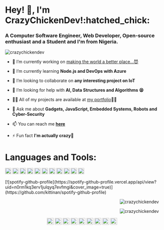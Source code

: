 <h1 align="left">Hey! 👋, I'm CrazyChickenDev!:hatched_chick:</h1>

<h3 align="left">A Computer Software Engineer, Web Developer, Open-source enthusiast and a Student and I'm from Nigeria.</h3>

<p align="left"> <img src="https://komarev.com/ghpvc/?username=crazychickendev" alt="crazychickendev" /> </p>

- 🔭 I’m currently working on [making the world a better place...:smiling_imp:](www.nwaobidaniel.me)

- 🌱 I’m currently learning **Node.js and DevOps with Azure**

- 👯 I’m looking to collaborate on **any interesting project on IoT**

- 🤔 I’m looking for help with **AI, Data Structures and Algorithms :tired_face:**

- 👨‍💻 All of my projects are available at [my portfolio](www.nwaobidaniel.me):man_technologist:

- 💬 Ask me about **Gadgets, JavaScript, Embedded Systems, Robots and Cyber-Security**

- 📫 You can reach me **[here](dannychukz15@gmail.com)**

- ⚡ Fun fact **I'm actually crazy:rofl:**

# Languages and Tools:
<p align="left"><img src="https://devicons.github.io/devicon/devicon.git/icons/android/android-original-wordmark.svg" alt="android" width="20" height="20"/> <img src="https://devicons.github.io/devicon/devicon.git/icons/bootstrap/bootstrap-plain.svg" alt="bootstrap" width="20" height="20"/> <img src="https://devicons.github.io/devicon/devicon.git/icons/c/c-original.svg" alt="c" width="20" height="20"/> <img src="https://devicons.github.io/devicon/devicon.git/icons/cplusplus/cplusplus-original.svg" alt="cplusplus" width="20" height="20"/> <img src="https://devicons.github.io/devicon/devicon.git/icons/css3/css3-original-wordmark.svg" alt="css3" width="20" height="20"/> <img src="https://devicons.github.io/devicon/devicon.git/icons/gulp/gulp-plain.svg" alt="gulp" width="20" height="20"/> <img src="https://devicons.github.io/devicon/devicon.git/icons/html5/html5-original-wordmark.svg" alt="html5" width="20" height="20"/> <img src="https://devicons.github.io/devicon/devicon.git/icons/javascript/javascript-original.svg" alt="javascript" width="20" height="20"/> <img src="https://devicons.github.io/devicon/devicon.git/icons/nodejs/nodejs-original-wordmark.svg" alt="nodejs" width="20" height="20"/> <img src="https://devicons.github.io/devicon/devicon.git/icons/python/python-original-wordmark.svg" alt="python" width="20" height="20"/> <img src="https://devicons.github.io/devicon/devicon.git/icons/linux/linux-original.svg" alt="linux" width="20" height="20"/></p>
[![spotify-github-profile](https://spotify-github-profile.vercel.app/api/view?uid=n0rm1kq3erv1julqyq7evfmgi&cover_image=true)](https://github.com/kittinan/spotify-github-profile)<p align="right"> <img
src="https://github-readme-stats.vercel.app/api?username=crazychickendev&show_icons=true&count_private=true&theme=great-gatsby" alt="crazychickendev"/></p>
<p align="right"> <img src="https://github-readme-stats.vercel.app/api/top-langs/?username=crazychickendev&theme=great-gatsby&layout=compact" alt="crazychickendev"/> </p>

<p align="center">
<a href="https://codepen.io/crazychickendev" target="blank"><img align="center" src="https://cdn.jsdelivr.net/npm/simple-icons@3.0.1/icons/codepen.svg" alt="crazychickendev" height="22" width="22" /></a>
<a href="https://wa.me/08022273025" target="blank"><img align="center" src="https://cdn.jsdelivr.net/npm/simple-icons@v3/icons/whatsapp.svg" alt="crazychickendev" height="22" width="22" /></a>
<a href="https://dev.to/crazychickendev" target="blank"><img align="center" src="https://cdn.jsdelivr.net/npm/simple-icons@3.0.1/icons/dev-dot-to.svg" alt="crazychickendev" height="22" width="22" /></a>
<a href="https://twitter.com/crazychickendev" target="blank"><img align="center" src="https://cdn.jsdelivr.net/npm/simple-icons@3.0.1/icons/twitter.svg" alt="crazychickendev" height="22" width="22" /></a>
<a href="https://linkedin.com/in/nwaobi-daniel" target="blank"><img align="center" src="https://cdn.jsdelivr.net/npm/simple-icons@3.0.1/icons/linkedin.svg" alt="nwaobi-daniel" height="22" width="22" /></a>
<a href="https://stackoverflow.com/users/nwaobi-daniel" target="blank"><img align="center" src="https://cdn.jsdelivr.net/npm/simple-icons@3.0.1/icons/stackoverflow.svg" alt="nwaobi-daniel" height="22" width="22" /></a>
<a href="https://www.reddit.com/user/dannychukz15/" target="blank"><img align="center" src="https://cdn.jsdelivr.net/npm/simple-icons@v3/icons/reddit.svg" alt="nwaobi-daniel" height="22" width="22" /></a>
<a href="https://t.me/CrazyChickenDev" target="blank"><img align="center" src="https://cdn.jsdelivr.net/npm/simple-icons@v3/icons/telegram.svg" alt="crazychickendev" height="22" width="22" /></a>
<a href="https://instagram.com/crazychickendev" target="blank"><img align="center" src="https://cdn.jsdelivr.net/npm/simple-icons@3.0.1/icons/instagram.svg" alt="crazychickendev" height="22" width="22" /></a>
</p>
